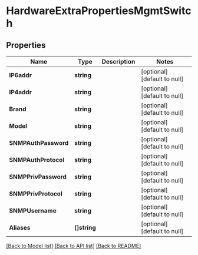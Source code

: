 # HardwareExtraPropertiesMgmtSwitch

## Properties
Name | Type | Description | Notes
------------ | ------------- | ------------- | -------------
**IP6addr** | **string** |  | [optional] [default to null]
**IP4addr** | **string** |  | [optional] [default to null]
**Brand** | **string** |  | [optional] [default to null]
**Model** | **string** |  | [optional] [default to null]
**SNMPAuthPassword** | **string** |  | [optional] [default to null]
**SNMPAuthProtocol** | **string** |  | [optional] [default to null]
**SNMPPrivPassword** | **string** |  | [optional] [default to null]
**SNMPPrivProtocol** | **string** |  | [optional] [default to null]
**SNMPUsername** | **string** |  | [optional] [default to null]
**Aliases** | **[]string** |  | [optional] [default to null]

[[Back to Model list]](../README.md#documentation-for-models) [[Back to API list]](../README.md#documentation-for-api-endpoints) [[Back to README]](../README.md)

